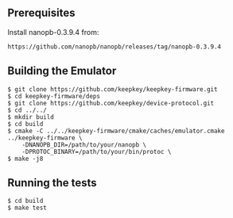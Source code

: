 Prerequisites
-------------

Install nanopb-0.3.9.4 from:

`https://github.com/nanopb/nanopb/releases/tag/nanopb-0.3.9.4`


Building the Emulator
---------------------

```
$ git clone https://github.com/keepkey/keepkey-firmware.git
$ cd keepkey-firmware/deps
$ git clone https://github.com/keepkey/device-protocol.git
$ cd ../../
$ mkdir build
$ cd build
$ cmake -C ../../keepkey-firmware/cmake/caches/emulator.cmake ../keepkey-firmware \
    -DNANOPB_DIR=/path/to/your/nanopb \
    -DPROTOC_BINARY=/path/to/your/bin/protoc \
$ make -j8
```


Running the tests
-----------------

```
$ cd build
$ make test
```
